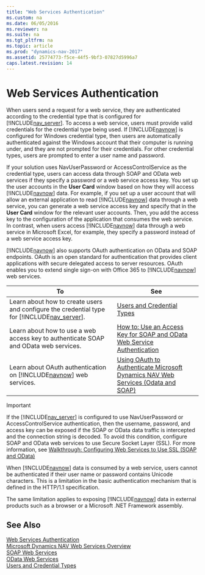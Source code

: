 ```yaml
---
title: "Web Services Authentication"
ms.custom: na
ms.date: 06/05/2016
ms.reviewer: na
ms.suite: na
ms.tgt_pltfrm: na
ms.topic: article
ms.prod: "dynamics-nav-2017"
ms.assetid: 25774773-f5ce-44f5-9bf3-07827d5996a7
caps.latest.revision: 14
---
```

# Web Services Authentication
When users send a request for a web service, they are authenticated according to the credential type that is configured for [!INCLUDE[nav_server](includes/nav_server_md.md)]. To access a web service, users must provide valid credentials for the credential type being used. If [!INCLUDE[navnow](includes/navnow_md.md)] is configured for Windows credential type, then users are automatically authenticated against the Windows account that their computer is running under, and they are not prompted for their credentials. For other credential types, users are prompted to enter a user name and password.  
  
 If your solution uses NavUserPassword or AccessControlService as the credential type, users can access data through SOAP and OData web services if they specify a password or a web service access key. You set up the user accounts in the **User Card** window based on how they will access [!INCLUDE[navnow](includes/navnow_md.md)] data. For example, if you set up a user account that will allow an external application to read [!INCLUDE[navnow](includes/navnow_md.md)] data through a web service, you can generate a web service access key and specify that in the **User Card** window for the relevant user accounts. Then, you add the access key to the configuration of the application that consumes the web service. In contrast, when users access [!INCLUDE[navnow](includes/navnow_md.md)] data through a web service in Microsoft Excel, for example, they specify a password instead of a web service access key.  
  
 [!INCLUDE[navnow](includes/navnow_md.md)] also supports OAuth authentication on OData and SOAP endpoints. OAuth is an open standard for authentication that provides client applications with secure delegated access to server resources. OAuth enables you to extend single sign-on with Office 365 to [!INCLUDE[navnow](includes/navnow_md.md)] web services.  
  
|To|See|  
|--------|---------|  
|Learn about how to create users and configure the credential type for [!INCLUDE[nav_server](includes/nav_server_md.md)].|[Users and Credential Types](Users-and-Credential-Types.md)|  
|Learn about how to use a web access key to authenticate SOAP and OData web services.|[How to: Use an Access Key for SOAP and OData Web Service Authentication](How-to--Use-an-Access-Key-for-SOAP-and-OData-Web-Service-Authentication.md)|  
|Learn about OAuth authentication on [!INCLUDE[navnow](includes/navnow_md.md)] web services.|[Using OAuth to Authenticate Microsoft Dynamics NAV Web Services \(Odata and SOAP\)](http://go.microsoft.com/fwlink/?LinkID=510894)|  
  
> [!IMPORTANT]  
>  If the [!INCLUDE[nav_server](includes/nav_server_md.md)] is configured to use NavUserPassword or AccessControlService authentication, then the username, password, and access key can be exposed if the SOAP or OData data traffic is intercepted and the connection string is decoded. To avoid this condition, configure SOAP and OData web services to use Secure Socket Layer \(SSL\). For more information, see [Walkthrough: Configuring Web Services to Use SSL \(SOAP and OData\)](Walkthrough--Configuring-Web-Services-to-Use-SSL--SOAP-and-OData-.md)  
  
 When [!INCLUDE[navnow](includes/navnow_md.md)] data is consumed by a web service, users cannot be authenticated if their user name or password contains Unicode characters. This is a limitation in the basic authentication mechanism that is defined in the HTTP/1.1 specification.  
  
 The same limitation applies to exposing [!INCLUDE[navnow](includes/navnow_md.md)] data in external products such as a browser or a Microsoft .NET Framework assembly.  
  
## See Also  
 [Web Services Authentication](Web-Services-Authentication.md)   
 [Microsoft Dynamics NAV Web Services Overview](Microsoft-Dynamics-NAV-Web-Services-Overview.md)   
 [SOAP Web Services](SOAP-Web-Services.md)   
 [OData Web Services](OData-Web-Services.md)   
 [Users and Credential Types](Users-and-Credential-Types.md)